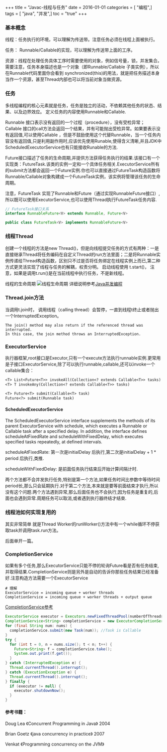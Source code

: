 +++
title = "Javac-线程与任务"
date = 2016-01-01
categories = [ "编程",]
tags = [ "java", "并发",]
toc = "true"
+++


### 基本概念

线程：任务执行的环境，可以理解为传送带。注意任务必须在线程上面被执行。

任务： Runnable/Callable的实现，可以理解为传送带上面的工序。

资源：线程在处理任务具体工序时需要使用的对象，例如信号量，锁，并发集合。需要注意，任务本身描述也是一个对象（即Runnable/Callable 子类实例），所以在Runnable代码里面你会看到 synchronized(this)的用法，就是把任务描述本身当作一个资源，甚至Thread内部也可以将当前对象当做资源。

### 任务

多线程编程的核心元素就是任务，任务是独立的活动，不依赖其他任务的状态、结果、以及边界效应。 定义任务的内容使用Runnable和Callable.

Runnable 接口表示没有返回的一个过程（procedure），没有受检异常；
Callable 接口的call方法会返回一个结果，并有可能抛出受检异常。如果要表示没有返回值,可以使用Callable<Void>
，但是不鼓励使用这个代替Runnable，当一个任务内容没有返回值,只是利用副作用时,应该优先使用Runable,使得含义清晰,并且JDK中ScheduledExecutorService也有只能接收Runable的方法.

Future接口描述了任务的生命周期,并提供方法获得任务执行的结果.该接口有一个实现类：FutureTask.该类的实例一定和一个具体任务相关.ExecutorService所有的submit方法都会返回一个Future实例.你也可以直接通过FutureTask构造函数将Runnable/Callable对象构建成一个FutureTask实例，该实例将管理该任务的生命周期。

注意，FutureTask 实现了Runnable和Future（通过实现RunnableFuture接口）,所以既可以使用ExecutorService,也可以使用Thread执行FutureTask任务内容.

```java
// FutureTask接口关系
interface RunnableFuture<V> extends Runnable, Future<V> 

public class FutureTask<V> implements RunnableFuture<V> 
```

### 线程Thread

创建一个线程的方法是new Thread()，但是向线程提交任务的方式有两种：一是直接继承Thread将任务编码在自定义Thread的run方法里面；二是将Runnable实例传递给Thread构造函数，区别只不过是否将任务绑定在线程实例上而已,第二种方式更灵活实现了线程与任务的解耦，权责分明。
启动线程使用 t.start()， 注意，如果是调用t.run()是在当前线程中执行任务，不是新线程。

线程的生命周期
![线程生命周期](https://cdn.staticaly.com/gh/zhimoe/zhimoe.pic@main/pic/java-thread-lifecycle.4w2mxew710c0.webp)
详细说明参考[Java并发编程](https://learn.lianglianglee.com/%E4%B8%93%E6%A0%8F/Java%20%E5%B9%B6%E5%8F%91%E7%BC%96%E7%A8%8B%2078%20%E8%AE%B2-%E5%AE%8C/03%20%E7%BA%BF%E7%A8%8B%E6%98%AF%E5%A6%82%E4%BD%95%E5%9C%A8%206%20%E7%A7%8D%E7%8A%B6%E6%80%81%E4%B9%8B%E9%97%B4%E8%BD%AC%E6%8D%A2%E7%9A%84%EF%BC%9F.md)

### Thread.join方法

当调用t.join时， 调用线程（calling thread）会暂停，一直到线程t终止或者抛出一个InterruptedException。

    The join() method may also return if the referenced thread was interrupted.
    In this case, the join method throws an InterruptedException.

### ExecutorService

执行器框架,root接口是Executor,只有一个execute方法执行runnable实例.更常用是子接口ExecutorService,除了可以执行runnable,callable,还可以invoke一个callable集合：

```javadoc
<T> List<Future<T>> invokeAll(Collection<? extends Callable<T>> tasks)
<T> T invokeAny(Collection<? extends Callable<T>> tasks)

<T> Future<T> submit(Callable<T> task)
Future<?> submit(Runnable task)
```

#### ScheduledExecutorService

The ScheduledExecutorService interface supplements the methods of its parent ExecutorService with schedule, which
executes a Runnable or Callable task after a specified delay. In addition, the interface defines scheduleAtFixedRate and
scheduleWithFixedDelay, which executes specified tasks repeatedly, at defined intervals.

scheduleAtFixedRate: 第一次是initialDelay 后执行,第二次是initialDelay + 1 * period 后执行,类推.

scheduleWithFixedDelay: 是前面任务执行结束后开始计算间隔计时.

两个方法都不会并发执行任务,特别是第一个方法,如果任务时间比参数中等待时间period长,那么只会延期执行.对于第二个方法,本来就是要等前面结束才执行,所以没有这个问题.两个方法遇到异常,那么后面任务也不会执行,因为任务是重复的,后面也会遇到异常.周期任务可以取消,或者遇到执行器终结才结束.

### 线程池如何实现复用的

其实非常简单 就是Thread Worker的runWorker()方法中有一个while循环不停获取task并调用task.run方法。

后面单开一篇。

### CompletionService

如果有多个任务,那么ExecutorService只能不停的轮询Future看是否有任务结束,并取得结果.CompletionService则是另外是自动的告诉你那些任务结果已经准备好.注意构造方法需要一个ExecutorService

```text
# 理解
ExecutorService = incoming queue + worker threads
CompletionService = incoming queue + worker threads + output queue
```

[CompletionService参考](http://stackoverflow.com/questions/4912228/when-should-i-use-a-completionservice-over-an-executorservice)

```java
ExecutorService executor = Executors.newFixedThreadPool(numberOfThreadsInThePool);
CompletionService<String> completionService = new ExecutorCompletionService<String>(executor);
for (final String num: nums) {
  completionService.submit(new Task(num)); //Task is Callable
}
try {
  for (int t = 0, n = nums.size(); t < n; t++) {
    Future<String> f = completionService.take();
    System.out.print(f.get());
  }
} catch (InterruptedException e) {
  Thread.currentThread().interrupt();
} catch (ExecutionException e) {
  Thread.currentThread().interrupt();
} finally {
  if (executor != null) {
    executor.shutdownNow();
  }
}
```

#### 参考书籍：

Doug Lea 《Concurrent Programming in Java》 2004

Brian Goetz 《java concurrency in practice》 2007

Venkat 《Programming concurrency on the JVM》
